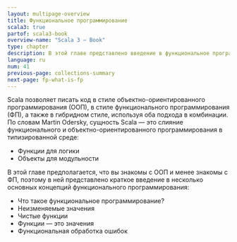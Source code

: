 ```yaml
---
layout: multipage-overview
title: Функциональное программирование
scala3: true
partof: scala3-book
overview-name: "Scala 3 — Book"
type: chapter
description: В этой главе представлено введение в функциональное программирование в Scala 3.
language: ru
num: 41
previous-page: collections-summary
next-page: fp-what-is-fp
---
```


Scala позволяет писать код в стиле объектно-ориентированного программирования (ООП),
в стиле функционального программирования (ФП), а также в гибридном стиле, используя оба подхода в комбинации.
По словам Martin Odersky,
сущность Scala — это слияние функционального и объектно-ориентированного программирования в типизированной среде:

- Функции для логики
- Объекты для модульности

В этой главе предполагается, что вы знакомы с ООП и менее знакомы с ФП,
поэтому в ней представлено краткое введение в несколько основных концепций функционального программирования:

- Что такое функциональное программирование?
- Неизменяемые значения
- Чистые функции
- Функции — это значения
- Функциональная обработка ошибок
